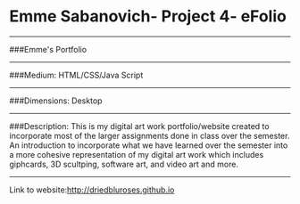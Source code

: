 # Emme Sabanovich- Project 4- eFolio
***
###Emme's Portfolio 
***
###Medium:
HTML/CSS/Java Script
***
###Dimensions:
Desktop 
***
###Description:
This is my digital art work portfolio/website created to incorporate most of the larger assignments done in 
class over the semester. An introduction to incorporate what we have learned over the semester into a more cohesive 
representation of my digital art work which includes giphcards, 3D scultping, software art, and video art and more.
***
Link to website:http://driedbluroses.github.io
